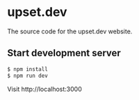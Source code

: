 # upset.dev

The source code for the upset.dev website.

## Start development server

```bash
$ npm install
$ npm run dev
```

Visit http://localhost:3000
